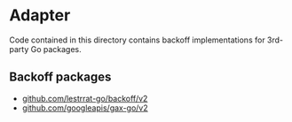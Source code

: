 # Adapter

Code contained in this directory contains backoff implementations for 3rd-party Go packages.

## Backoff packages

- [github.com/lestrrat-go/backoff/v2](./github.com/lestrrat-go/backoff.v2/lestrratbackoff/)
- [github.com/googleapis/gax-go/v2](./github.com/googleapis/gax-go.v2/gaxbackoff/)
